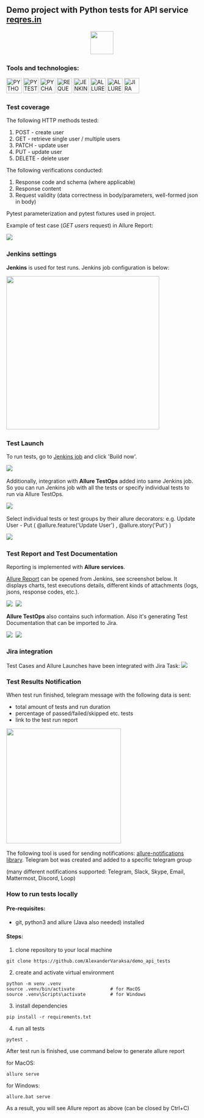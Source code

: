 ## Demo project with Python tests for API service [reqres.in](https://reqres.in/) 

<p align="center">
<img src="readme_images/logo_reqres.png" height="60"/>&nbsp;
</p>

### Tools and technologies:
<p>
<a href="https://www.python.org/"><img src="readme_images/technologies/python.png" width="40" height="40"  alt="PYTHON"/></a>
<a href="https://docs.pytest.org/en/"><img src="readme_images/technologies/pytest.png" width="40" height="40"  alt="PYTEST"/></a>
<a href="https://www.jetbrains.com/pycharm/"><img src="readme_images/technologies/pycharm.png" width="40" height="40"  alt="PYCHARM"/></a>
<a href="https://pypi.org/project/requests/"><img src="readme_images/technologies/requests.png" width="40" height="40"  alt="REQUESTS"/></a>
<a href="https://www.jenkins.io/"><img src="readme_images/technologies/jenkins.png" width="40" height="40"  alt="JENKINS"/></a>
<a href="https://allurereport.org/"><img src="readme_images/technologies/allure_report.png" width="40" height="40"  alt="ALLUREREPORT"/></a>
<a href="https://qameta.io/"><img src="readme_images/technologies/allure_testops.png" width="40" height="40"  alt="ALLURETESTOPS"/></a>
<a href="https://www.atlassian.com/software/jira"><img src="readme_images/technologies/jira.png" width="40" height="40"  alt="JIRA"/></a>
</p>

### Test coverage

The following HTTP methods tested:
1. POST - create user
2. GET - retrieve single user / multiple users
3. PATCH - update user
4. PUT - update user
5. DELETE - delete user


The following verifications conducted:
1. Response code and schema (where applicable)
2. Response content
3. Request validity (data correctness in body/parameters, well-formed json in body)

Pytest parameterization and pytest fixtures used in project.

Example of test case (*GET users* request) in Allure Report:

<img src="readme_images/reqres_test_example.png" />&nbsp;

### Jenkins settings
**Jenkins** is used for test runs.
Jenkins job configuration is below:

<img src="readme_images/jenkins_settings.png" height="400"/>&nbsp;

### Test Launch
To run tests, go to [Jenkins job](https://jenkins.autotests.cloud/job/006_alexanderv_demo_API_Allure_TestOps/) and click 'Build now'.

<img src="readme_images/reqres_jenkins_job.png"/>&nbsp;

Additionally, integration with **Allure TestOps** added into same Jenkins job.
So you can run Jenkins job with all the tests or specify individual tests to run via Allure TestOps.

<img src="readme_images/reqres_testops_3.png"/>&nbsp;

Select individual tests or test groups by their allure decorators: e.g. Update User - Put
( @allure.feature('Update User') , @allure.story('Put') )

<img src="readme_images/reqres_testops_4.png"/>&nbsp;

### Test Report and Test Documentation

Reporting is implemented with **Allure services**.

[Allure Report](https://jenkins.autotests.cloud/job/006_alexanderv_demo_API/34/allure/) can be opened from Jenkins, see screenshot below. It displays charts, test executions details, different kinds of attachments (logs, jsons, response codes, etc.).

<img src="readme_images/reqres_allure_1.png"/>&nbsp;
<img src="readme_images/reqres_allure_2.png"/>&nbsp;

**Allure TestOps** also contains such information. 
Also it's generating Test Documentation that can be imported to Jira.
    
<img src="readme_images/reqres_testops_1.png"/>&nbsp;
<img src="readme_images/reqres_testops_2.png"/>&nbsp;

### Jira integration

Test Cases and Allure Launches have been integrated with Jira Task:
<img src="readme_images/reqres_jira.png"/>&nbsp;

### Test Results Notification
When test run finished, telegram message with the following data is sent:

* total amount of tests and run duration
* percentage of passed/failed/skipped etc. tests
* link to the test run report

<img src="readme_images/reqres_telegram.png" height="300"/>&nbsp;

The following tool is used for sending notifications: [allure-notifications library](https://github.com/qa-guru/allure-notifications).
Telegram bot was created and added to a specific telegram group

(many different notifications supported: Telegram, Slack, Skype, Email, Mattermost, Discord, Loop)

### How to run tests locally

#### Pre-requisites:
* git, python3 and allure (Java also needed) installed

#### Steps:
1. clone repository to your local machine
~~~
git clone https://github.com/AlexanderVaraksa/demo_api_tests
~~~
2. create and activate virtual environment 
~~~
python -m venv .venv
source .venv/bin/activate             # for MacOS
source .venv\Scripts\activate         # for Windows
~~~
3. install dependencies
~~~
pip install -r requirements.txt
~~~
4. run all tests
~~~
pytest .
~~~

After test run is finished, use command below to generate allure report

for MacOS:
~~~
allure serve
~~~

for Windows:
~~~
allure.bat serve
~~~
As a result, you will see Allure report as above
(can be closed by Ctrl+C)
